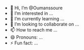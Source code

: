 - 👋 Hi, I’m @Oumanssoure
- 👀 I’m interested in ...
- 🌱 I’m currently learning ...
- 💞️ I’m looking to collaborate on ...
- 📫 How to reach me ...
- 😄 Pronouns: ...
- ⚡ Fun fact: ...

<!---
Oumanssoure/Oumanssoure is a ✨ special ✨ repository because its `README.md` (this file) appears on your GitHub profile.
You can click the Preview link to take a look at your changes.
--->

